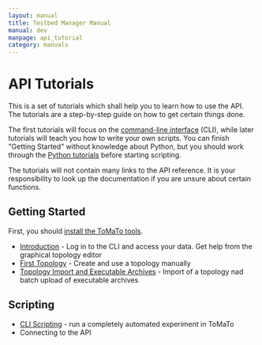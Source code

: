 ```yaml
---
layout: manual
title: Testbed Manager Manual
manual: dev
manpage: api_tutorial
category: manuals
---
```


# API Tutorials

This is a set of tutorials which shall help you to learn how to use the API.
The tutorials are a step-by-step guide on how to get certain things done.

The first tutorials will focus on the [command-line interface](../tools/cli) (CLI), while later tutorials will teach you how to write your own scripts. You can finish "Getting Started" without knowledge about Python, but you should work through the [Python tutorials](https://docs.python.org/2.7/tutorial/) before starting scripting.

The tutorials will not contain many links to the API reference. It is your responsibility to look up the documentation if you are unsure about certain functions.

## Getting Started

First, you should [install the ToMaTo tools](../tools).

* [Introduction](introduction) - Log in to the CLI and access your data. Get help from the graphical topology editor
* [First Topology](first_topology) - Create and use a topology manually
* [Topology Import and Executable Archives](executable_archive) - Import of a topology nad batch upload of executable archives

## Scripting

* [CLI Scripting](cli_scripts) - run a completely automated experiment in ToMaTo
* Connecting to the API
